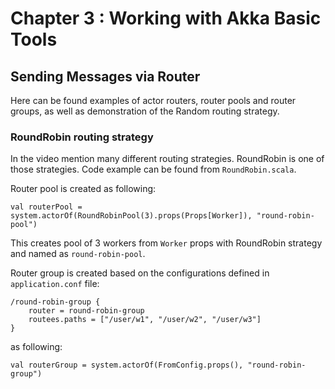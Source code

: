 # Chapter 3 : Working with Akka Basic Tools
## Sending Messages via Router
Here can be found examples of actor routers, router pools and router groups, as well as demonstration of the Random routing strategy.

### RoundRobin routing strategy
In the video mention many different routing strategies. RoundRobin is one of those strategies. Code example can be found from `RoundRobin.scala`.

Router pool is created as following:

	val routerPool = system.actorOf(RoundRobinPool(3).props(Props[Worker]), "round-robin-pool")

This creates pool of 3 workers from `Worker` props with RoundRobin strategy and named as `round-robin-pool`.

Router group is created based on the configurations defined in `application.conf` file:

	/round-robin-group {
		router = round-robin-group
		routees.paths = ["/user/w1", "/user/w2", "/user/w3"]
	}
  
as following:

	val routerGroup = system.actorOf(FromConfig.props(), "round-robin-group")